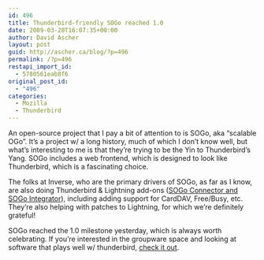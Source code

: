 ```yaml
---
id: 496
title: Thunderbird-friendly SOGo reached 1.0
date: 2009-03-20T16:07:35+00:00
author: David Ascher
layout: post
guid: http://ascher.ca/blog/?p=496
permalink: /?p=496
restapi_import_id:
  - 5780561eab8f6
original_post_id:
  - "496"
categories:
  - Mozilla
  - Thunderbird
---
```

An open-source project that I pay a bit of attention to is SOGo, aka &#8220;scalable OGo&#8221;. It&#8217;s a project w/ a long history, much of which I don&#8217;t know well, but what&#8217;s interesting to me is that they&#8217;re trying to be the Yin to Thunderbird&#8217;s Yang. SOGo includes a web frontend, which is designed to look like Thunderbird, which is a fascinating choice.

The folks at Inverse, who are the primary drivers of SOGo, as far as I know, are also doing Thunderbird & Lightning add-ons ([SOGo Connector and SOGo Integrator](http://www.scalableogo.org/english/about/overview.html)), including adding support for CardDAV, Free/Busy, etc. They&#8217;re also helping with patches to Lightning, for which we&#8217;re definitely grateful!

SOGo reached the 1.0 milestone yesterday, which is always worth celebrating. If you&#8217;re interested in the groupware space and looking at software that plays well w/ thunderbird, [check it out](http://www.scalableogo.org/).